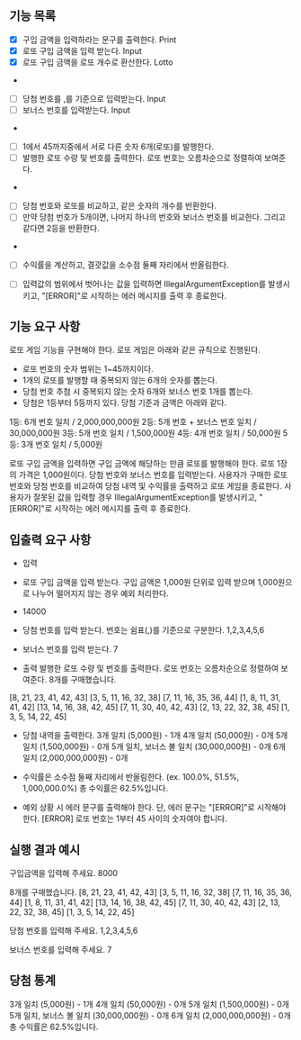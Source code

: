 ## 기능 목록

- [x] 구입 금액을 입력하라는 문구를 출력한다. Print
- [x] 로또 구입 금액을 입력 받는다. Input
- [x] 로또 구입 금액을 로또 개수로 환산한다. Lotto
- 
- [ ] 당첨 번호를 ,를 기준으로 입력받는다. Input
- [ ] 보너스 번호를 입력받는다. Input
- 
- [ ] 1에서 45까지중에서 서로 다른 숫자 6개(로또)를 발행한다.
- [ ] 발행한 로또 수량 및 번호를 출력한다. 로또 번호는 오름차순으로 정렬하여 보여준다.
- 
- [ ] 당첨 번호와 로또를 비교하고, 같은 숫자의 개수를 반환한다.
- [ ] 만약 당첨 번호가 5개이면, 나머지 하나의 번호와 보너스 번호를 비교한다. 그리고 같다면 2등을 반환한다.
- 
- [ ] 수익률을 계산하고, 결괏값을 소수점 둘째 자리에서 반올림한다.
- [ ] 입력값의 범위에서 벗어나는 값을 입력하면 IllegalArgumentException를 발생시키고, "[ERROR]"로 시작하는 에러 메시지를 출력 후 종료한다.




## 기능 요구 사항
로또 게임 기능을 구현해야 한다. 로또 게임은 아래와 같은 규칙으로 진행된다.


- 로또 번호의 숫자 범위는 1~45까지이다.
- 1개의 로또를 발행할 때 중복되지 않는 6개의 숫자를 뽑는다.
- 당첨 번호 추첨 시 중복되지 않는 숫자 6개와 보너스 번호 1개를 뽑는다.
- 당첨은 1등부터 5등까지 있다. 당첨 기준과 금액은 아래와 같다.



1등: 6개 번호 일치 / 2,000,000,000원
2등: 5개 번호 + 보너스 번호 일치 / 30,000,000원
3등: 5개 번호 일치 / 1,500,000원
4등: 4개 번호 일치 / 50,000원
5등: 3개 번호 일치 / 5,000원
      



로또 구입 금액을 입력하면 구입 금액에 해당하는 만큼 로또를 발행해야 한다.
로또 1장의 가격은 1,000원이다.
당첨 번호와 보너스 번호를 입력받는다.
사용자가 구매한 로또 번호와 당첨 번호를 비교하여 당첨 내역 및 수익률을 출력하고 로또 게임을 종료한다.
사용자가 잘못된 값을 입력할 경우 IllegalArgumentException를 발생시키고, "[ERROR]"로 시작하는 에러 메시지를 출력 후 종료한다.

## 입출력 요구 사항

- 입력 
- 로또 구입 금액을 입력 받는다. 구입 금액은 1,000원 단위로 입력 받으며 1,000원으로 나누어 떨어지지 않는 경우 예외 처리한다. 
- 14000

- 당첨 번호를 입력 받는다. 번호는 쉼표(,)를 기준으로 구분한다.
1,2,3,4,5,6

- 보너스 번호를 입력 받는다.
7

- 출력
발행한 로또 수량 및 번호를 출력한다. 로또 번호는 오름차순으로 정렬하여 보여준다.
8개를 구매했습니다.

[8, 21, 23, 41, 42, 43]
[3, 5, 11, 16, 32, 38]
[7, 11, 16, 35, 36, 44]
[1, 8, 11, 31, 41, 42]
[13, 14, 16, 38, 42, 45]
[7, 11, 30, 40, 42, 43]
[2, 13, 22, 32, 38, 45]
[1, 3, 5, 14, 22, 45]

- 당첨 내역을 출력한다.
3개 일치 (5,000원) - 1개
4개 일치 (50,000원) - 0개
5개 일치 (1,500,000원) - 0개
5개 일치, 보너스 볼 일치 (30,000,000원) - 0개
6개 일치 (2,000,000,000원) - 0개

- 수익률은 소수점 둘째 자리에서 반올림한다. (ex. 100.0%, 51.5%, 1,000,000.0%)
총 수익률은 62.5%입니다.

- 예외 상황 시 에러 문구를 출력해야 한다. 단, 에러 문구는 "[ERROR]"로 시작해야 한다.
[ERROR] 로또 번호는 1부터 45 사이의 숫자여야 합니다.

## 실행 결과 예시

구입금액을 입력해 주세요.
8000

8개를 구매했습니다.
[8, 21, 23, 41, 42, 43]
[3, 5, 11, 16, 32, 38]
[7, 11, 16, 35, 36, 44]
[1, 8, 11, 31, 41, 42]
[13, 14, 16, 38, 42, 45]
[7, 11, 30, 40, 42, 43]
[2, 13, 22, 32, 38, 45]
[1, 3, 5, 14, 22, 45]

당첨 번호를 입력해 주세요.
1,2,3,4,5,6

보너스 번호를 입력해 주세요.
7

당첨 통계
---
3개 일치 (5,000원) - 1개
4개 일치 (50,000원) - 0개
5개 일치 (1,500,000원) - 0개
5개 일치, 보너스 볼 일치 (30,000,000원) - 0개
6개 일치 (2,000,000,000원) - 0개
총 수익률은 62.5%입니다.